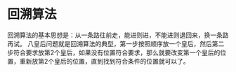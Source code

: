 # 回溯算法
回溯算法的基本思想是：从一条路往前走，能进则进，不能进则退回来，换一条路再试。
八皇后问题就是回溯算法的典型，第一步按照顺序放一个皇后，然后第二步符合要求放第2个皇后，如果没有位置符合要求，那么就要改变第一个皇后的位置，重新放第2个皇后的位置，直到找到符合条件的位置就可以了。